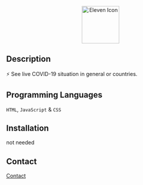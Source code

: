 <p align="center">
  <img width="100" src="https://cdn.discordapp.com/attachments/886275305415790592/890882966371332106/logo.png" alt="Eleven Icon">
</p>

## Description
⚡ See live COVID-19 situation in general or countries.

## Programming Languages
`HTML`, `JavaScript` & `CSS`



## Installation
not needed

## Contact
<p><a href="mailto:dev@avyanshralph.xyz">Contact</a></p>
